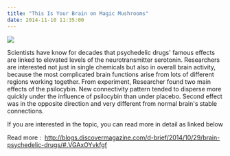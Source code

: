 ```yaml
---
title: "This Is Your Brain on Magic Mushrooms"
date: 2014-11-10 11:35:00
---
```


![](http://bspl.korea.ac.kr/image/photo/general/brain-networks-1024x528.jpg)

Scientists have know for decades that psychedelic drugs' famous effects are linked to elevated levels of the neurotransmitter serotonin. Researchers are interested not just in single chemicals but also in overall brain activity, because the most complicated brain functions arise from lots of different regions working together. From experiment, Researcher found two main effects of the psilocybin. New connectivity pattern tended to disperse more quickly under the influence of psilocybin than under placebo. Second effect was in the opposite direction and very different from normal brain's stable connections.

If you are interested in the topic, you can read more in detail as linked below

Read more : 
<http://blogs.discovermagazine.com/d-brief/2014/10/29/brain-psychedelic-drugs/#.VGAxOYvkfgf>

